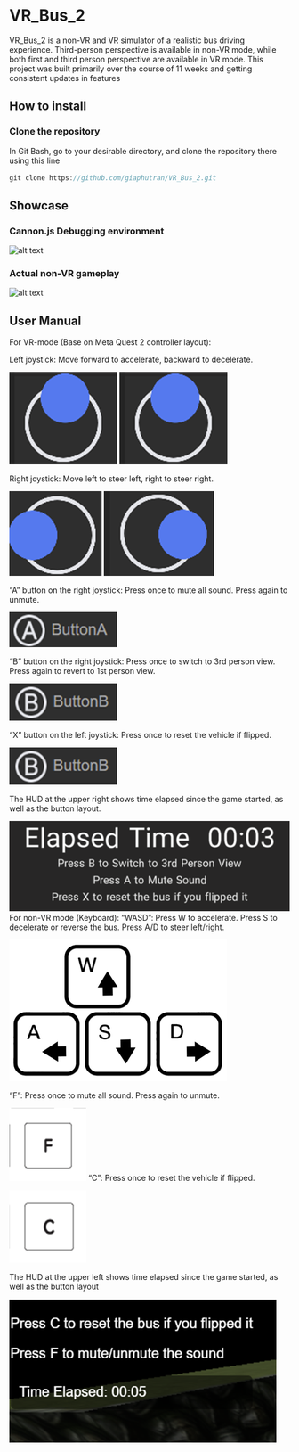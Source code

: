 # VR_Bus_2

VR_Bus_2 is a non-VR and VR simulator of a realistic bus driving experience. Third-person perspective is available in non-VR mode, while both first and third person perspective are available in VR mode.
This project was built primarily over the course of 11 weeks and getting consistent updates in features

## How to install
### Clone the repository
In Git Bash, go to your desirable directory, and clone the repository there using this line
```cpp
git clone https://github.com/giaphutran/VR_Bus_2.git
```

## Showcase 

### Cannon.js Debugging environment

![alt text](<showcasing and tutorial/vr bus debug.gif>)

### Actual non-VR gameplay


![alt text](<showcasing and tutorial/non debug vr bus 10s.gif>)

## User Manual

For VR-mode (Base on Meta Quest 2 controller layout):

Left joystick: Move forward to accelerate, backward to decelerate.

[](README.md) ![text](<showcasing and tutorial/image.png>) ![alt text](<showcasing and tutorial/image-1.png>)

Right joystick: Move left to steer left, right to steer right.

  ![alt text](<showcasing and tutorial/image-2.png>) ![alt text](<showcasing and tutorial/image-3.png>)

“A” button on the right joystick: Press once to mute all sound. Press again to unmute.


 ![alt text](<showcasing and tutorial/image-4.png>)

“B” button on the right joystick: Press once to switch to 3rd person view. Press again to revert to 1st person view.


 ![alt text](<showcasing and tutorial/image-5.png>)

“X” button on the left joystick: Press once to reset the vehicle if flipped.


![alt text](<showcasing and tutorial/image-5.png>)

The HUD at the upper right shows time elapsed since the game started, as well as the button layout.


 [](README.md) ![text](<showcasing and tutorial/image-7.png>)
For non-VR mode (Keyboard):
“WASD”: Press W to accelerate. Press S to decelerate or reverse the bus.
Press A/D to steer left/right.


 ![alt text](<showcasing and tutorial/image-8.png>)

“F”: Press once to mute all sound. Press again to unmute.

 
 [](README.md) ![text](<showcasing and tutorial/image-9.png>)
“C”: Press once to reset the vehicle if flipped.

  [](README.md) ![text](<showcasing and tutorial/image-10.png>)

The HUD at the upper left shows time elapsed since the game started, as well as the button layout

[](README.md) ![text](<showcasing and tutorial/image-11.png>)
 
